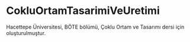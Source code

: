 # CokluOrtamTasarimiVeUretimi
Hacettepe Üniversitesi, BÖTE bölümü, Çoklu Ortam ve Tasarımı dersi için oluşturulmuştur.
